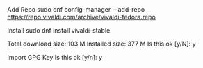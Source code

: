 [](https://www.makeuseof.com/how-to-install-vivaldi-on-linux/)<br />

Add Repo
sudo dnf config-manager --add-repo https://repo.vivaldi.com/archive/vivaldi-fedora.repo

Install
sudo dnf install vivaldi-stable

Total download size: 103 M
Installed size: 377 M
Is this ok [y/N]: y

Import GPG Key
Is this ok [y/n]: y
